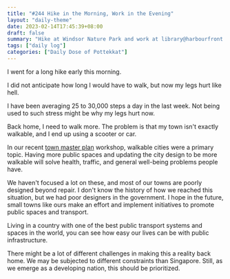 ```yaml
---
title: "#244 Hike in the Morning, Work in the Evening"
layout: "daily-theme"
date: 2023-02-14T17:45:39+08:00
draft: false
summary: "Hike at Windsor Nature Park and work at library@harbourfront."
tags: ["daily log"]
categories: ["Daily Dose of Pottekkat"]
---
```


I went for a long hike early this morning.

I did not anticipate how long I would have to walk, but now my legs hurt like hell.

I have been averaging 25 to 30,000 steps a day in the last week. Not being used to such stress might be why my legs hurt now.

Back home, I need to walk more. The problem is that my town isn't exactly walkable, and I end up using a scooter or car.

In our recent [town master plan](/dailies/16-10-22-the-master-plan/) workshop, walkable cities were a primary topic. Having more public spaces and updating the city design to be more walkable will solve health, traffic, and general well-being problems people have.

We haven't focused a lot on these, and most of our towns are poorly designed beyond repair. I don't know the history of how we reached this situation, but we had poor designers in the government. I hope in the future, small towns like ours make an effort and implement initiatives to promote public spaces and transport.

Living in a country with one of the best public transport systems and spaces in the world, you can see how easy our lives can be with public infrastructure.

There might be a lot of different challenges in making this a reality back home. We may be subjected to different constraints than Singapore. Still, as we emerge as a developing nation, this should be prioritized.
